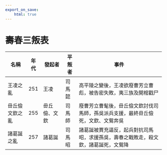 ```yaml
---
export_on_save:
    html: true
---
```


# 壽春三叛表

名稱|年代|發起者|平叛者|事件
--|--|--|--|--
王凌之亂|251|王凌|司馬懿|高平陵之變後，王凌欲廢曹芳立曹彪，被告密失敗，夷三族及開棺戳尸
毌丘儉文欽之亂|255|毌丘儉、文欽|司馬師|廢曹芳立曹髦後，毌丘儉文欽討伐司馬師，孫吳派兵支援，最終毌丘儉死，文欽、文鴛奔吳
諸葛誕之亂|257|諸葛誕|司馬昭|諸葛誕被賈充逼反，起兵對抗司馬昭，求援孫吳，壽春之戰敗走，殺文欽，諸葛誕死，文鴛降